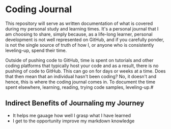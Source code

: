# Coding Journal
This repository will serve as written documentation of what is covered during my personal study and learning times. It's a personal journal that I am choosing to share, simply because, as a life-long learner, personal development is not well represented on GitHub, and if you carefully ponder, is not the single source of truth of how I, or anyone who is consistently leveling-up, spend their time. 

Outside of pushing code to GitHub, time is spent on tutorials and other coding platforms that typically host your code and as a result, there is no pushing of code to GitHub. This can go on for days or weeks at a time.  Does that then mean that an individual hasn't been coding? No, it doesn't and hence, this is where the coding journal comes in. To document the time spent elsewhere, learning, reading, trying code samples, leveling-up.#

## Indirect Benefits of Journaling my Journey 
* It helps me gauage how well I grasp what I have learned
* I get to the opportunity improve my markdown knowledge  